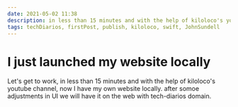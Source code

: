 ```yaml
---
date: 2021-05-02 11:38
description: in less than 15 minutes and with the help of kiloloco's youtube channel ...
tags: techDiarios, firstPost, publish, kiloloco, swift, JohnSundell
---
```

# I just launched my website locally 

Let's get to work, in less than 15 minutes and with the help of kiloloco's youtube channel, now I have my own website locally. after somoe adjustments in UI we will have it on the web with tech-diarios domain.
